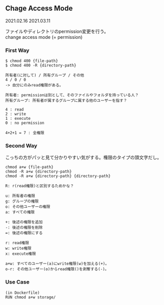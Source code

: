 ## Chage Access Mode
2021.02.16
2021.03.11

ファイルやディレクトリのpermission変更を行う。<br>
change access mode (= permission)

### First Way
```
$ chmod 400 {file-path}
$ chmod 400 -R {directory-path}
```
```
所有者(に対して) / 所有グループ / その他
4 / 0 / 0
-> 自分にのみread権限がある。

所有者: permissionは別として、そのファイルやフォルダを持っている人？
所有グループ: 所有者が属するグループに属する他のユーザーを指す？
```
```
4 : read
2 : write
1 : execute
0 : no permission
```
```
4+2+1 = 7 : 全権限
```

### Second Way
こっちの方がパッと見て分かりやすい気がする。権限のタイプの頭文字だし。
```
chmod a+w {file-path}
chmod -R a+w {directory-path}
chmod -R a+w {directory-path} {directory-path}

R: r(read権限)と区別するためかな？
```
```
u: 所有者の権限
g: グループの権限
o: その他ユーザーの権限
a: すべての権限
```
```
+: 後述の権限を追加
-: 後述の権限を削除
=: 後述の権限にする
```
```
r: read権限
w: write権限
x: execute権限
```
```
a+w: すべてのユーザー(a)にwrite権限(w)を加える(+)。
o-r: その他ユーザー(o)からread権限()を剥奪する(-)。
```
### Use Case
```
(in Dockerfile)
RUN chmod a+w storage/
```